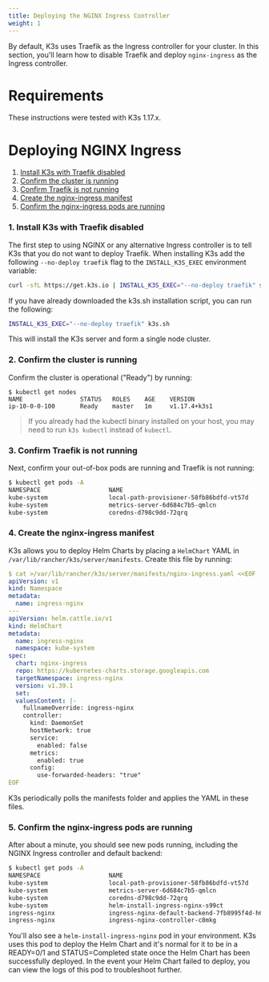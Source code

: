 ```yaml
---
title: Deploying the NGINX Ingress Controller
weight: 1
---
```


By default, K3s uses Traefik as the Ingress controller for your cluster. In this section, you'll learn how to disable Traefik and deploy `nginx-ingress` as the Ingress controller.

# Requirements

These instructions were tested with K3s 1.17.x.

# Deploying NGINX Ingress

1. [Install K3s with Traefik disabled](#1-install-k3s-with-traefik-disabled)
2. [Confirm the cluster is running](#2-confirm-the-cluster-is-running)
3. [Confirm Traefik is not running](#3-confirm-traefik-is-not-running)
4. [Create the nginx-ingress manifest](#4-create-the-nginx-ingress-manifest)
5. [Confirm the nginx-ingress pods are running](#5-confirm-the-nginx-ingress-pods-are-running)

### 1. Install K3s with Traefik disabled

The first step to using NGINX or any alternative Ingress controller is to tell K3s that you do not want to deploy Traefik. When installing K3s add the following `--no-deploy traefik` flag to the `INSTALL_K3S_EXEC` environment variable:

```bash
curl -sfL https://get.k3s.io | INSTALL_K3S_EXEC="--no-deploy traefik" sh -s -
```

If you have already downloaded the k3s.sh installation script, you can run the following:

```bash
INSTALL_K3S_EXEC="--no-deploy traefik" k3s.sh
```

This will install the K3s server and form a single node cluster.

### 2. Confirm the cluster is running

Confirm the cluster is operational ("Ready") by running:

```
$ kubectl get nodes
NAME                STATUS   ROLES    AGE    VERSION
ip-10-0-0-100       Ready    master   1m     v1.17.4+k3s1
```

> If you already had the kubectl binary installed on your host, you may need to run `k3s kubectl` instead of `kubectl`.

### 3. Confirm Traefik is not running

Next, confirm your out-of-box pods are running and Traefik is not running:

```bash
$ kubectl get pods -A
NAMESPACE                   NAME                                                      READY   STATUS      RESTARTS   AGE
kube-system                 local-path-provisioner-58fb86bdfd-vt57d                   1/1     Running     0          1m
kube-system                 metrics-server-6d684c7b5-qmlcn                            1/1     Running     0          1m
kube-system                 coredns-d798c9dd-72qrq                                    1/1     Running     0          1m
```

### 4. Create the nginx-ingress manifest

K3s allows you to deploy Helm Charts by placing a `HelmChart` YAML in `/var/lib/rancher/k3s/server/manifests`. Create this file by running:

```yaml
$ cat >/var/lib/rancher/k3s/server/manifests/nginx-ingress.yaml <<EOF
apiVersion: v1
kind: Namespace
metadata:
  name: ingress-nginx
---
apiVersion: helm.cattle.io/v1
kind: HelmChart
metadata:
  name: ingress-nginx
  namespace: kube-system
spec:
  chart: nginx-ingress
  repo: https://kubernetes-charts.storage.googleapis.com
  targetNamespace: ingress-nginx
  version: v1.39.1
  set:
  valuesContent: |-
    fullnameOverride: ingress-nginx
    controller:
      kind: DaemonSet
      hostNetwork: true
      service:
        enabled: false
      metrics:
        enabled: true
      config:
        use-forwarded-headers: "true"
EOF
```
K3s periodically polls the manifests folder and applies the YAML in these files. 

### 5. Confirm the nginx-ingress pods are running

After about a minute, you should see new pods running, including the NGINX Ingress controller and default backend:

```bash
$ kubectl get pods -A
NAMESPACE                   NAME                                                      READY   STATUS      RESTARTS   AGE
kube-system                 local-path-provisioner-58fb86bdfd-vt57d                   1/1     Running     0          2m
kube-system                 metrics-server-6d684c7b5-qmlcn                            1/1     Running     0          2m
kube-system                 coredns-d798c9dd-72qrq                                    1/1     Running     0          2m
kube-system                 helm-install-ingress-nginx-s99ct                          0/1     Completed   0          1m
ingress-nginx               ingress-nginx-default-backend-7fb8995f4d-h6rkb            1/1     Running     0          1m
ingress-nginx               ingress-nginx-controller-c8mkg                            1/1     Running     0          1m
```

You'll also see a `helm-install-ingress-nginx` pod in your environment. K3s uses this pod to deploy the Helm Chart and it's normal for it to be in a READY=0/1 and STATUS=Completed state once the Helm Chart has been successfully deployed. In the event your Helm Chart failed to deploy, you can view the logs of this pod to troubleshoot further.